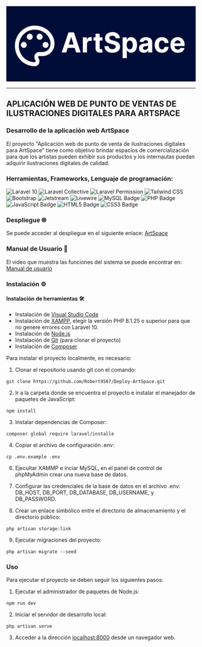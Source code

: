 <div align="center" width="100%">
  <img style="height: 200px" src="artSpace.PNG" />
</div>

---
## **APLICACIÓN WEB DE PUNTO DE VENTAS DE ILUSTRACIONES DIGITALES PARA ARTSPACE**

### Desarrollo de la aplicación web ArtSpace
El proyecto "Aplicación web de punto de venta de ilustraciones digitales para ArtSpace" tiene como objetivo brindar espacios de comercialización para que los artistas pueden exhibir sus productos y los internautas puedan adquirir ilustraciones digitales de calidad.

### Herramientas, Frameworks, Lenguaje de programación:
![Laravel 10](https://img.shields.io/badge/Laravel%2010-asd?style=for-the-badge&logo=laravel&logoColor=000000&logoWidth=20&color=FF2D20&link=https://laravel.com/) ![Laravel Collective](https://img.shields.io/badge/Laravel_Collective-asd?style=for-the-badge&logo=laravel&logoColor=FF2D20&logoWidth=20&color=9B9B9B&link=https://laravelcollective.com/) ![Laravel Permission](https://img.shields.io/badge/Laravel_Permission-asd?style=for-the-badge&logo=laravel&logoColor=FF2D20&logoWidth=20&color=FFA500&link=https://spatie.be/docs/laravel-permission/) ![Tailwind CSS](https://img.shields.io/badge/tailwindcss-%2338B2AC.svg?style=for-the-badge&logo=tailwind-css&logoColor=white) ![Bootstrap](https://img.shields.io/badge/bootstrap-%238511FA.svg?style=for-the-badge&logo=bootstrap&logoColor=white) ![Jetstream](https://img.shields.io/badge/Jetstream-asd?style=for-the-badge&logo=laravel&logoColor=FF2D20&logoWidth=20&color=0070F3&link=https://laravel.com/) ![Livewire](https://img.shields.io/badge/Livewire-4E56A6?logo=livewire&logoColor=fff&style=for-the-badge) ![MySQL Badge](https://img.shields.io/badge/MySQL-4479A1?logo=mysql&logoColor=fff&style=for-the-badge) ![PHP Badge](https://img.shields.io/badge/PHP-777BB4?logo=php&logoColor=fff&style=for-the-badge)  ![JavaScript Badge](https://img.shields.io/badge/JavaScript-F7DF1E?logo=javascript&logoColor=000&style=for-the-badge) ![HTML5 Badge](https://img.shields.io/badge/HTML5-E34F26?logo=html5&logoColor=fff&style=for-the-badge) ![CSS3 Badge](https://img.shields.io/badge/CSS3-1572B6?logo=css3&logoColor=fff&style=for-the-badge)

### Despliegue :globe_with_meridians:

Se puede acceder al despliegue en el siguiente enlace: [ArtSpace](https://king-prawn-app-qnt6y.ondigitalocean.app/)

### Manual de Usuario :notebook:

El video que muestra las funciones del sistema se puede encontrar en: [Manual de usuario](https://www.youtube.com/watch?v=bNSKl_wjrpI)

### Instalación :gear:

#### Instalación de herramientas :hammer_and_wrench:

- Instalación de [Visual Studio Code](https://code.visualstudio.com/) 
- Instalación de [XAMPP](https://www.apachefriends.org/index.html), elegir la versión PHP 8.1.25 o superior para que no genere errores con Laravel 10. 
- Instalación de [Node.js](https://nodejs.org/)
- Instalación de [Git](https://git-scm.com/) (para clonar el proyecto)
- Instalación de [Composer](https://getcomposer.org/download/) 

Para instalar el proyecto localmente, es necesario:

1. Clonar el repositorio usando git con el comando:
```
git clone https://github.com/Robert9507/Deploy-ArtSpace.git
```

2. Ir a la carpeta donde se encuentra el proyecto e instalar el manejador de paquetes de JavaScript:
```
npm install
```

3. Instalar dependencias de Composer: 
```
composer global require laravel/installe
```

4. Copiar el archivo de configuración .env:
```
cp .env.example .env
```

6. Ejecultar XAMMP e inciar MySQL, en el panel de control de phpMyAdmin crear una nueva base de datos. 

7. Configurar las credenciales de la base de datos en el archivo .env: 
 DB_HOST, DB_PORT, DB_DATABASE, DB_USERNAME, y DB_PASSWORD.

8. Crear un enlace simbólico entre el directorio de almacenamiento y el directorio público:
```
php artisan storage:link
```

9. Ejecutar migraciones del proyecto:
```
php artisan migrate --seed
```

### Uso 

Para ejecutar el proyecto se deben seguir los siguientes pasos:

1. Ejecutar el administrador de paquetes de Node.js:
```
npm run dev
```

2. Iniciar el servidor de desarrollo local:
```
php artisan serve
```

3. Acceder a la dirección [localhost:8000](http://127.0.0.1:8000/) desde un navegador web.

